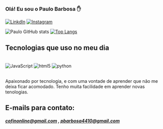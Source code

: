 ### Olá! Eu sou o Paulo Barbosa ✋

[![Linkdln](https://img.shields.io/badge/LinkedIn-0077B5?style=for-the-badge&logo=linkedin&logoColor=white)](https://www.linkedin.com/in/paulo-barbosa4410/)
[![Instagram](https://img.shields.io/badge/Instagram-E4405F?style=for-the-badge&logo=instagram&logoColor=white)](https://www.instagram.com/pbarbosa4410/)

![Paulo GitHub stats](https://github-readme-stats.vercel.app/api?username=Paulor4410&show_icons=true&theme=dracula)
[![Top Langs](https://github-readme-stats.vercel.app/api/top-langs/?username=Paulor4410)](https://github.com/anuraghazra/github-readme-stats)

## Tecnologias que uso no meu dia
<div style="display: inline_block"><br/>
   <img align="center" alt="JavaScript" src="https://img.shields.io/badge/JavaScript-323330?style=for-the-badge&logo=javascript&logoColor=F7DF1E" />
   <img align="center" alt="html5" src="https://img.shields.io/badge/HTML5-E34F26?style=for-the-badge&logo=html5&logoColor=white" />
   <img align="center" alt="python" src="https://img.shields.io/badge/Python-14354C?style=for-the-badge&logo=python&logoColor=white" />
   
</div><br/>

Apaixonado por tecnologia, e com uma vontade de aprender que não me deixa ficar acomodado.
Tenho muita facilidade em aprender novas tenologias.

## E-mails para contato:
##### cofinonline@gmail.com , pbarbosa4410@gmail.com
